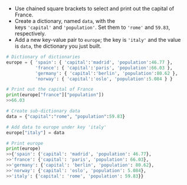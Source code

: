 - Use chained square brackets to select and print out the capital of France.
- Create a dictionary, named `data`, with the keys `'capital'` and `'population'`. Set them to `'rome'` and `59.83`, respectively.
- Add a new key-value pair to `europe`; the key is `'italy'` and the value is `data`, the dictionary you just built.
```Python
# Dictionary of dictionaries
europe = { 'spain': { 'capital':'madrid', 'population':46.77 },
           'france': { 'capital':'paris', 'population':66.03 },
           'germany': { 'capital':'berlin', 'population':80.62 },
           'norway': { 'capital':'oslo', 'population':5.084 } }

# Print out the capital of France
print(europe["france"]["population"])
>>66.03

# Create sub-dictionary data
data = {"capital":"rome", "population":59.83}

# Add data to europe under key 'italy'
europe["italy"] = data

# Print europe
print(europe)
>>{'spain': {'capital': 'madrid', 'population': 46.77}, 
>>'france': {'capital': 'paris', 'population': 66.03}, 
>>'germany': {'capital': 'berlin', 'population': 80.62}, 
>>'norway': {'capital': 'oslo', 'population': 5.084}, 
>>'italy': {'capital': 'rome', 'population': 59.83}}
```